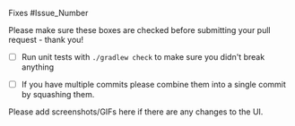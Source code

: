Fixes #Issue_Number

Please make sure these boxes are checked before submitting your pull request - thank you!

- [ ] Run unit tests with `./gradlew check` to make sure you didn't break anything

- [ ] If you have multiple commits please combine them into a single commit by squashing them.

Please add screenshots/GIFs here if there are any changes to the UI.
